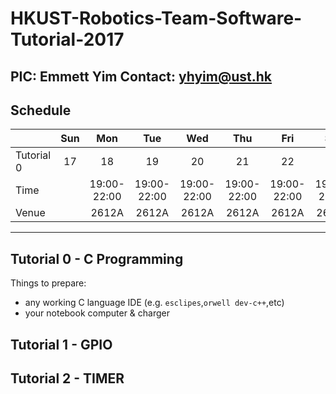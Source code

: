 # HKUST-Robotics-Team-Software-Tutorial-2017

PIC: Emmett Yim
Contact: yhyim@ust.hk<br>
---
## Schedule
| | Sun | Mon | Tue | Wed | Thu | Fri | Sat |
| :--- | :---: | :---: | :---: | :---: | :---: | :---: | :---: |
| Tutorial 0 | 17 | 18 | 19 | 20 | 21 | 22 | 23 |
| Time | | 19:00-22:00 | 19:00-22:00 | 19:00-22:00 | 19:00-22:00 | 19:00-22:00 | 19:00-22:00 |
| Venue | | 2612A | 2612A | 2612A | 2612A | 2612A | 2612A |

---

## Tutorial 0 - C Programming
Things to prepare:
- any working C language IDE (e.g. ```esclipes```,```orwell dev-c++```,etc)
- your notebook computer & charger

## Tutorial 1 - GPIO

## Tutorial 2 - TIMER
